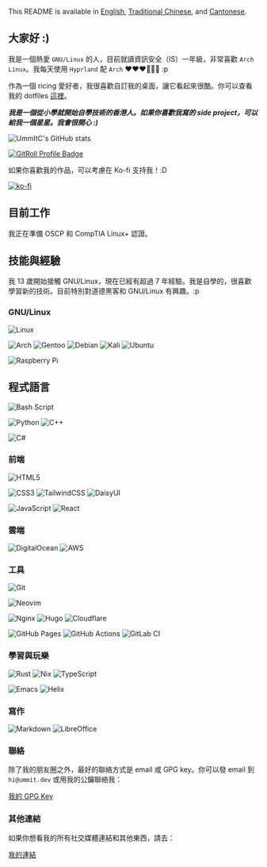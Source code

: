 This README is available in [English](./README.md), [Traditional Chinese](./README.zh-TW.md), and [Cantonese](./README.zh-HK.md).

## 大家好 :)

我是一個熱愛 `GNU/Linux` 的人，目前就讀資訊安全（IS）一年級，非常喜歡 `Arch Linux`。我每天使用 `Hyprland` 配 `Arch` ❤️❤️❤️🐧🐧🐧 :p

作為一個 ricing 愛好者，我很喜歡自訂我的桌面，讓它看起來很酷。你可以查看我的 dotfiles [這裡](https://github.com/UmmItC/dotfiles.git)。

***我是一個從小學就開始自學技術的香港人。如果你喜歡我寫的 side project，可以給我一個星星。我會很開心 :)***

![UmmItC's GitHub stats](https://github-readme-stats.vercel.app/api?username=UmmItC&count_private=true&show_icons=true&theme=radical)

<a href="https://gitroll.io/profile/ubuQKn3ItXebcQH7yAERUdFgFC3N2" target="_blank"><img src="https://gitroll.io/api/badges/profiles/v1/ubuQKn3ItXebcQH7yAERUdFgFC3N2?theme=midnight" alt="GitRoll Profile Badge"/></a>

如果你喜歡我的作品，可以考慮在 Ko-fi 支持我！:D

[![ko-fi](https://ko-fi.com/img/githubbutton_sm.svg)](https://ko-fi.com/ummit)

## 目前工作

我正在準備 OSCP 和 CompTIA Linux+ 認證。

## 技能與經驗

我 13 歲開始接觸 GNU/Linux，現在已經有超過 7 年經驗。我是自學的，很喜歡學習新的技術。目前特別對道德黑客和 GNU/Linux 有興趣。:p

### GNU/Linux

![Linux](https://img.shields.io/badge/Linux-FCC624?style=for-the-badge&logo=linux&logoColor=black)

![Arch](https://img.shields.io/badge/Arch%20Linux-1793D1?logo=arch-linux&logoColor=fff&style=for-the-badge)
![Gentoo](https://img.shields.io/badge/Gentoo-54487A?style=for-the-badge&logo=gentoo&logoColor=white)
![Debian](https://img.shields.io/badge/Debian-D70A53?style=for-the-badge&logo=debian&logoColor=white)
![Kali](https://img.shields.io/badge/Kali-268BEE?style=for-the-badge&logo=kalilinux&logoColor=white)
![Ubuntu](https://img.shields.io/badge/Ubuntu-E95420?style=for-the-badge&logo=ubuntu&logoColor=white)

![Raspberry Pi](https://img.shields.io/badge/-Raspberry_Pi-C51A4A?style=for-the-badge&logo=Raspberry-Pi)

## 程式語言

![Bash Script](https://img.shields.io/badge/bash_script-%23121011.svg?style=for-the-badge&logo=gnu-bash&logoColor=white)

![Python](https://img.shields.io/badge/python-3670A0?style=for-the-badge&logo=python&logoColor=ffdd54)
![C++](https://img.shields.io/badge/c++-%2300599C.svg?style=for-the-badge&logo=c%2B%2B&logoColor=white)

![C#](https://img.shields.io/badge/c%23-%23239120.svg?style=for-the-badge&logo=csharp&logoColor=white)

### 前端

![HTML5](https://img.shields.io/badge/html5-%23E34F26.svg?style=for-the-badge&logo=html5&logoColor=white)

![CSS3](https://img.shields.io/badge/css3-%231572B6.svg?style=for-the-badge&logo=css3&logoColor=white)
![TailwindCSS](https://img.shields.io/badge/tailwindcss-%2338B2AC.svg?style=for-the-badge&logo=tailwind-css&logoColor=white)
![DaisyUI](https://img.shields.io/badge/daisyui-5A0EF8?style=for-the-badge&logo=daisyui&logoColor=white)

![JavaScript](https://img.shields.io/badge/javascript-%23323330.svg?style=for-the-badge&logo=javascript&logoColor=%23F7DF1E)
![React](https://img.shields.io/badge/react-%2320232a.svg?style=for-the-badge&logo=react&logoColor=%2361DAFB)

### 雲端

![DigitalOcean](https://img.shields.io/badge/DigitalOcean-%230167ff.svg?style=for-the-badge&logo=digitalOcean&logoColor=white)
![AWS](https://img.shields.io/badge/AWS-%23FF9900.svg?style=for-the-badge&logo=amazon-aws&logoColor=white)

### 工具

![Git](https://img.shields.io/badge/git-%23F05033.svg?style=for-the-badge&logo=git&logoColor=white)

![Neovim](https://img.shields.io/badge/NeoVim-%2357A143.svg?&style=for-the-badge&logo=neovim&logoColor=white)

![Nginx](https://img.shields.io/badge/nginx-%23009639.svg?style=for-the-badge&logo=nginx&logoColor=white)
![Hugo](https://img.shields.io/badge/Hugo-black.svg?style=for-the-badge&logo=Hugo)
![Cloudflare](https://img.shields.io/badge/Cloudflare-F38020?style=for-the-badge&logo=Cloudflare&logoColor=white)

![GitHub Pages](https://img.shields.io/badge/github%20pages-121013?style=for-the-badge&logo=github&logoColor=white)
![GitHub Actions](https://img.shields.io/badge/github%20actions-%232671E5.svg?style=for-the-badge&logo=githubactions&logoColor=white)
![GitLab CI](https://img.shields.io/badge/gitlab%20ci-%23181717.svg?style=for-the-badge&logo=gitlab&logoColor=white)

### 學習與玩樂

![Rust](https://img.shields.io/badge/rust-%23000000.svg?style=for-the-badge&logo=rust&logoColor=white)
![Nix](https://img.shields.io/badge/NIX-5277C3.svg?style=for-the-badge&logo=NixOS&logoColor=white)
![TypeScript](https://img.shields.io/badge/typescript-%23007ACC.svg?style=for-the-badge&logo=typescript&logoColor=white)

![Emacs](https://img.shields.io/badge/Emacs-%237F5AB6.svg?&style=for-the-badge&logo=gnu-emacs&logoColor=white)
![Helix](https://img.shields.io/badge/Helix-%2328153e.svg?style=for-the-badge&logo=helix&logoColor=white)

### 寫作

![Markdown](https://img.shields.io/badge/markdown-%23000000.svg?style=for-the-badge&logo=markdown&logoColor=white)
![LibreOffice](https://img.shields.io/badge/LibreOffice-%2318A303?style=for-the-badge&logo=LibreOffice&logoColor=white)

### 聯絡

除了我的朋友圈之外，最好的聯絡方式是 email 或 GPG key。你可以發 email 到 `hi@ummit.dev` 或用我的公鑰聯絡我：

[我的 GPG Key](https://github.com/UmmItC.gpg)

### 其他連結

如果你想看我的所有社交媒體連結和其他東西，請去：

[我的連結](https://links.ummit.dev) 